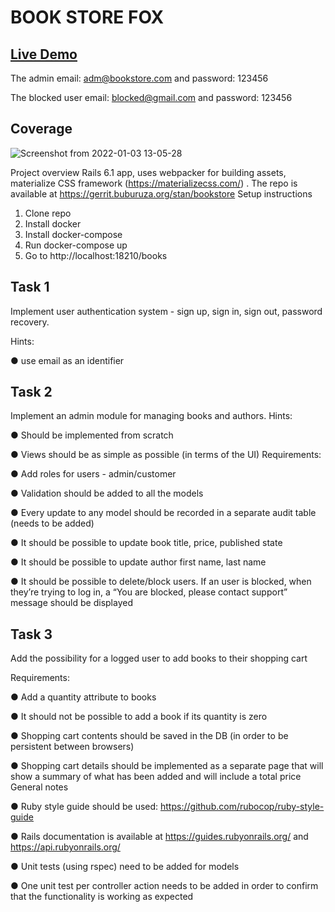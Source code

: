 # BOOK STORE FOX

## [Live Demo](bookstorefox.herokuapp.com/)

The admin email: adm@bookstore.com and password: 123456

The blocked user email: blocked@gmail.com and password: 123456

## Coverage
![Screenshot from 2022-01-03 13-05-28](https://user-images.githubusercontent.com/52010485/147952770-6dc9b293-8b60-4ad2-8c8c-db53affa5dac.png)


Project overview
Rails 6.1 app, uses webpacker for building assets, materialize CSS framework
(https://materializecss.com/) . The repo is available at https://gerrit.buburuza.org/stan/bookstore
Setup instructions
1. Clone repo
2. Install docker
3. Install docker-compose
4. Run docker-compose up
5. Go to http://localhost:18210/books

## Task 1

Implement user authentication system - sign up, sign in, sign out, password recovery.

Hints:

● use email as an identifier

## Task 2

Implement an admin module for managing books and authors.
Hints:

● Should be implemented from scratch

● Views should be as simple as possible (in terms of the UI)
Requirements:

● Add roles for users - admin/customer

● Validation should be added to all the models

● Every update to any model should be recorded in a separate audit table (needs to be
added)

● It should be possible to update book title, price, published state

● It should be possible to update author first name, last name

● It should be possible to delete/block users. If an user is blocked, when they’re trying to
log in, a “You are blocked, please contact support” message should be displayed

## Task 3

Add the possibility for a logged user to add books to their shopping cart

Requirements:

● Add a quantity attribute to books

● It should not be possible to add a book if its quantity is zero

● Shopping cart contents should be saved in the DB (in order to be persistent between
browsers)

● Shopping cart details should be implemented as a separate page that will show a
summary of what has been added and will include a total price
General notes

● Ruby style guide should be used: https://github.com/rubocop/ruby-style-guide

● Rails documentation is available at https://guides.rubyonrails.org/ and
https://api.rubyonrails.org/

● Unit tests (using rspec) need to be added for models

● One unit test per controller action needs to be added in order to confirm that the
functionality is working as expected
